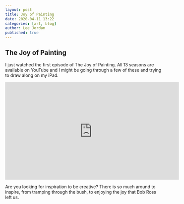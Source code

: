 ```yaml
---
layout: post
title: Joy of Painting
date: 2020-04-11 13:22
categories: [art, blog]
author: Lee Jordan
published: true
---
```


<h2>The Joy of Painting</h2>

I just watched the first episode of The Joy of Painting. All 13 seasons are available on YouTube and I might be going through a few of these and trying to draw along on my iPad.

<iframe width="560" height="315" src="https://www.youtube.com/embed/oh5p5f5_-7A" frameborder="0" allow="accelerometer; autoplay; encrypted-media; gyroscope; picture-in-picture" allowfullscreen></iframe>

Are you looking for inspiration to be creative? There is so much around to inspire, from tramping through the bush, to enjoying the joy that Bob Ross left us.

